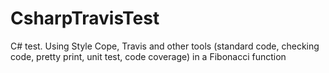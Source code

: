 # CsharpTravisTest
C# test.  Using Style Cope, Travis and other tools (standard code, checking code, pretty print, unit test, code coverage) in a Fibonacci function
